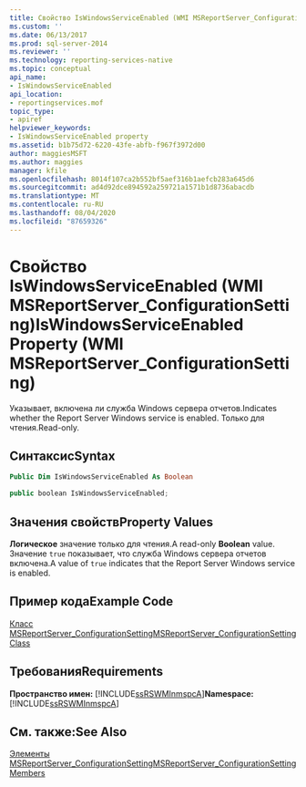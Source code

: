 ```yaml
---
title: Свойство IsWindowsServiceEnabled (WMI MSReportServer_ConfigurationSetting) | Документы Майкрософт
ms.custom: ''
ms.date: 06/13/2017
ms.prod: sql-server-2014
ms.reviewer: ''
ms.technology: reporting-services-native
ms.topic: conceptual
api_name:
- IsWindowsServiceEnabled
api_location:
- reportingservices.mof
topic_type:
- apiref
helpviewer_keywords:
- IsWindowsServiceEnabled property
ms.assetid: b1b75d72-6220-43fe-abfb-f967f3972d00
author: maggiesMSFT
ms.author: maggies
manager: kfile
ms.openlocfilehash: 8014f107ca2b552bf5aef316b1aefcb283a645d6
ms.sourcegitcommit: ad4d92dce894592a259721a1571b1d8736abacdb
ms.translationtype: MT
ms.contentlocale: ru-RU
ms.lasthandoff: 08/04/2020
ms.locfileid: "87659326"
---
```

# <a name="iswindowsserviceenabled-property-wmi-msreportserver_configurationsetting"></a><span data-ttu-id="df41c-102">Свойство IsWindowsServiceEnabled (WMI MSReportServer_ConfigurationSetting)</span><span class="sxs-lookup"><span data-stu-id="df41c-102">IsWindowsServiceEnabled Property (WMI MSReportServer_ConfigurationSetting)</span></span>
  <span data-ttu-id="df41c-103">Указывает, включена ли служба Windows сервера отчетов.</span><span class="sxs-lookup"><span data-stu-id="df41c-103">Indicates whether the Report Server Windows service is enabled.</span></span> <span data-ttu-id="df41c-104">Только для чтения.</span><span class="sxs-lookup"><span data-stu-id="df41c-104">Read-only.</span></span>  
  
## <a name="syntax"></a><span data-ttu-id="df41c-105">Синтаксис</span><span class="sxs-lookup"><span data-stu-id="df41c-105">Syntax</span></span>  
  
```vb  
Public Dim IsWindowsServiceEnabled As Boolean  
```  
  
```csharp  
public boolean IsWindowsServiceEnabled;  
```  
  
## <a name="property-values"></a><span data-ttu-id="df41c-106">Значения свойств</span><span class="sxs-lookup"><span data-stu-id="df41c-106">Property Values</span></span>  
 <span data-ttu-id="df41c-107">**Логическое** значение только для чтения.</span><span class="sxs-lookup"><span data-stu-id="df41c-107">A read-only **Boolean** value.</span></span> <span data-ttu-id="df41c-108">Значение `true` показывает, что служба Windows сервера отчетов включена.</span><span class="sxs-lookup"><span data-stu-id="df41c-108">A value of `true` indicates that the Report Server Windows service is enabled.</span></span>  
  
## <a name="example-code"></a><span data-ttu-id="df41c-109">Пример кода</span><span class="sxs-lookup"><span data-stu-id="df41c-109">Example Code</span></span>  
 [<span data-ttu-id="df41c-110">Класс MSReportServer_ConfigurationSetting</span><span class="sxs-lookup"><span data-stu-id="df41c-110">MSReportServer_ConfigurationSetting Class</span></span>](msreportserver-configurationsetting-class.md)  
  
## <a name="requirements"></a><span data-ttu-id="df41c-111">Требования</span><span class="sxs-lookup"><span data-stu-id="df41c-111">Requirements</span></span>  
 <span data-ttu-id="df41c-112">**Пространство имен:** [!INCLUDE[ssRSWMInmspcA](../../includes/ssrswminmspca-md.md)]</span><span class="sxs-lookup"><span data-stu-id="df41c-112">**Namespace:** [!INCLUDE[ssRSWMInmspcA](../../includes/ssrswminmspca-md.md)]</span></span>  
  
## <a name="see-also"></a><span data-ttu-id="df41c-113">См. также:</span><span class="sxs-lookup"><span data-stu-id="df41c-113">See Also</span></span>  
 [<span data-ttu-id="df41c-114">Элементы MSReportServer_ConfigurationSetting</span><span class="sxs-lookup"><span data-stu-id="df41c-114">MSReportServer_ConfigurationSetting Members</span></span>](msreportserver-configurationsetting-members.md)  
  
  
